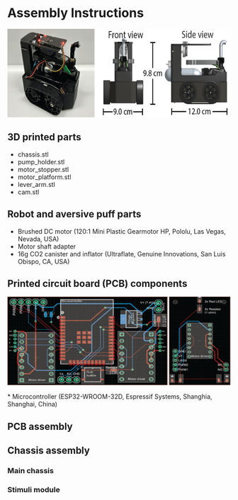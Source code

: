 # Assembly Instructions 

<!-- ![Alt Text](https://github.com/cellworld/robot_assembly/blob/master/robot_overview.png) -->
<p align="center">
  <img src="https://github.com/cellworld/robot_assembly/blob/master/images/robot_overview.png" alt="robot_overview" width="600" height="200">
</p>


## 3D printed parts
* chassis.stl 
* pump_holder.stl
* motor_stopper.stl
* motor_platform.stl
* lever_arm.stl
* cam.stl

## Robot and aversive puff parts
* Brushed DC motor (120:1 Mini
Plastic Gearmotor HP, Pololu, Las Vegas,
Nevada, USA)
* Motor shaft adapter
* 16g CO2 canister and inflator (Ultraflate, Genuine Innovations, San Luis Obispo, CA, USA)


## Printed circuit board (PCB) components
<p align="center">
  <img src="https://github.com/cellworld/robot_assembly/blob/master/images/pcb.png" alt="pcb" width="600" height="200">
</p>
* Microcontroller (ESP32-WROOM-32D, Espressif Systems, Shanghia, Shanghai,
China)



## PCB assembly



## Chassis assembly
### Main chassis
### Stimuli module 




